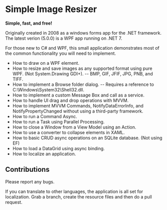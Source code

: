 # Simple Image Resizer

**Simple, fast, and free!**

Originally created in 2008 as a windows forms app for the .NET framework. The latest verion (5.0.0) is a WPF app running on .NET 7.

For those new to C# and WPF, this small application demonstrates most of the common functionality you will need to implement.
-	How to draw on a WPF element.
-	How to resize and save images as any supported format using pure WPF. (Not System.Drawing GDI+).
-- BMP, GIF, JFIF, JPG, PNB, and TIFF.
-	How to implement a Browse folder dialog.
-- Requires a reference to C:\Windows\System32\Shell32.dll.
-	How to implement a custom Message Box and call as a service.
-	How to handle UI drag and drop operations with MVVM.
-	How to implement MVVM Commands, NotifyDataErrorInfo, and NotifyPropertyChanged without using a third-party framework.
-	How to run a Command Async.
-	How to run a Task using Parallel Processing.
-	How to close a Window from a View Model using an Action.
-	How to use a converter to collapse elements in XAML.
-	How to basic CRUD async operations on an SQLite database. (Not using EF)
-	How to load a DataGrid using async binding. 
- How to localize an application.


## Contributions
Please report any bugs.

If you can translate to other languages, the application is all set for localization. Grab a branch, create the resource files and then do a pull request.
